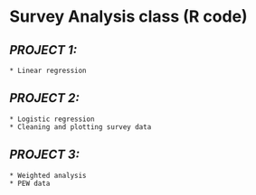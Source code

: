 # **Survey Analysis class (R code)**

## *PROJECT 1:*

    * Linear regression

## *PROJECT 2:*

    * Logistic regression
    * Cleaning and plotting survey data

## *PROJECT 3:*

    * Weighted analysis
    * PEW data

